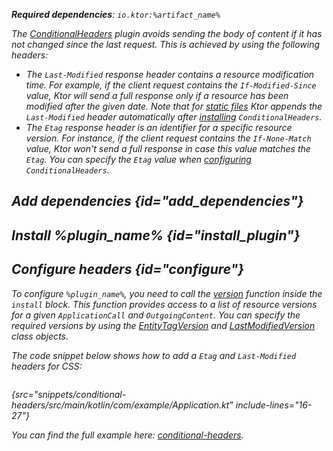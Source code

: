 [//]: # (title: Conditional headers)

<var name="artifact_name" value="ktor-server-conditional-headers"/>
<var name="package_name" value="io.ktor.server.plugins.conditionalheaders"/>
<var name="plugin_name" value="ConditionalHeaders"/>

<tldr>
<p>
<b>Required dependencies</b>: <code>io.ktor:%artifact_name%</code>
</p>
<var name="example_name" value="conditional-headers"/>
<include from="lib.topic" element-id="download_example"/>
<include from="lib.topic" element-id="native_server_supported"/>
</tldr>

The [ConditionalHeaders](https://api.ktor.io/ktor-server/ktor-server-plugins/ktor-server-conditional-headers/io.ktor.server.plugins.conditionalheaders/-conditional-headers.html) plugin avoids sending the body of content if it has not changed since the last request. This is achieved by using the following headers:
* The `Last-Modified` response header contains a resource modification time. For example, if the client request contains the `If-Modified-Since` value, Ktor will send a full response only if a resource has been modified after the given date. Note that for [static files](Serving_Static_Content.md) Ktor appends the `Last-Modified` header automatically after [installing](#install_plugin) `ConditionalHeaders`.
* The `Etag` response header is an identifier for a specific resource version. For instance, if the client request contains the `If-None-Match` value, Ktor won't send a full response in case this value matches the `Etag`. You can specify the `Etag` value when [configuring](#configure) `ConditionalHeaders`.

## Add dependencies {id="add_dependencies"}

<include from="lib.topic" element-id="add_ktor_artifact_intro"/>
<include from="lib.topic" element-id="add_ktor_artifact"/>

## Install %plugin_name% {id="install_plugin"}

<include from="lib.topic" element-id="install_plugin"/>


## Configure headers {id="configure"}

To configure `%plugin_name%`, you need to call the [version](https://api.ktor.io/ktor-server/ktor-server-plugins/ktor-server-conditional-headers/io.ktor.server.plugins.conditionalheaders/-conditional-headers-config/version.html) function inside the `install` block. This function provides access to a list of resource versions for a given `ApplicationCall` and `OutgoingContent`. You can specify the required versions by using the [EntityTagVersion](https://api.ktor.io/ktor-http/io.ktor.http.content/-entity-tag-version/index.html) and [LastModifiedVersion](https://api.ktor.io/ktor-http/io.ktor.http.content/-last-modified-version/index.html) class objects.

The code snippet below shows how to add a `Etag` and `Last-Modified` headers for CSS:
```kotlin
```
{src="snippets/conditional-headers/src/main/kotlin/com/example/Application.kt" include-lines="16-27"}

You can find the full example here: [conditional-headers](https://github.com/ktorio/ktor-documentation/tree/%ktor_version%/codeSnippets/snippets/conditional-headers).
